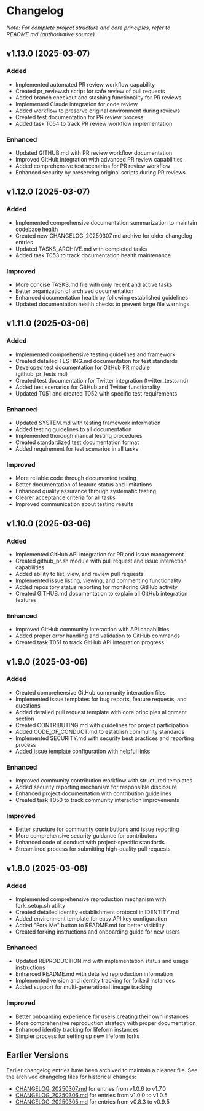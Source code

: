 # Changelog

*Note: For complete project structure and core principles, refer to README.md (authoritative source).*

## v1.13.0 (2025-03-07)

### Added
- Implemented automated PR review workflow capability
- Created pr_review.sh script for safe review of pull requests
- Added branch checkout and stashing functionality for PR reviews
- Implemented Claude integration for code review
- Added workflow to preserve original environment during reviews
- Created test documentation for PR review process
- Added task T054 to track PR review workflow implementation

### Enhanced
- Updated GITHUB.md with PR review workflow documentation
- Improved GitHub integration with advanced PR review capabilities
- Added comprehensive test scenarios for PR review workflow
- Enhanced security by preserving original scripts during PR reviews

## v1.12.0 (2025-03-07)

### Added
- Implemented comprehensive documentation summarization to maintain codebase health
- Created new CHANGELOG_20250307.md archive for older changelog entries
- Updated TASKS_ARCHIVE.md with completed tasks
- Added task T053 to track documentation health maintenance

### Improved
- More concise TASKS.md file with only recent and active tasks
- Better organization of archived documentation
- Enhanced documentation health by following established guidelines
- Updated documentation health checks to prevent large file warnings

## v1.11.0 (2025-03-06)

### Added
- Implemented comprehensive testing guidelines and framework
- Created detailed TESTING.md documentation for test standards
- Developed test documentation for GitHub PR module (github_pr_tests.md)
- Created test documentation for Twitter integration (twitter_tests.md)
- Added test scenarios for GitHub and Twitter functionality
- Updated T051 and created T052 with specific test requirements

### Enhanced
- Updated SYSTEM.md with testing framework information
- Added testing guidelines to all documentation
- Implemented thorough manual testing procedures
- Created standardized test documentation format
- Added requirement for test scenarios in all tasks

### Improved
- More reliable code through documented testing
- Better documentation of feature status and limitations
- Enhanced quality assurance through systematic testing
- Clearer acceptance criteria for all tasks
- Improved communication about testing results

## v1.10.0 (2025-03-06)

### Added
- Implemented GitHub API integration for PR and issue management
- Created github_pr.sh module with pull request and issue interaction capabilities
- Added ability to list, view, and review pull requests
- Implemented issue listing, viewing, and commenting functionality
- Added repository status reporting for monitoring GitHub activity
- Created GITHUB.md documentation to explain all GitHub integration features

### Enhanced
- Improved GitHub community interaction with API capabilities
- Added proper error handling and validation to GitHub commands
- Created task T051 to track GitHub API integration progress

## v1.9.0 (2025-03-06)

### Added
- Created comprehensive GitHub community interaction files
- Implemented issue templates for bug reports, feature requests, and questions
- Added detailed pull request template with core principles alignment section
- Created CONTRIBUTING.md with guidelines for project participation
- Added CODE_OF_CONDUCT.md to establish community standards
- Implemented SECURITY.md with security best practices and reporting process
- Added issue template configuration with helpful links

### Enhanced
- Improved community contribution workflow with structured templates
- Added security reporting mechanism for responsible disclosure
- Enhanced project documentation with contribution guidelines
- Created task T050 to track community interaction improvements

### Improved
- Better structure for community contributions and issue reporting
- More comprehensive security guidance for contributors
- Enhanced code of conduct with project-specific standards
- Streamlined process for submitting high-quality pull requests

## v1.8.0 (2025-03-06)

### Added
- Implemented comprehensive reproduction mechanism with fork_setup.sh utility
- Created detailed identity establishment protocol in IDENTITY.md
- Added environment template for easy API key configuration
- Added "Fork Me" button to README.md for better visibility
- Created forking instructions and onboarding guide for new users

### Enhanced
- Updated REPRODUCTION.md with implementation status and usage instructions
- Enhanced README.md with detailed reproduction information
- Implemented version and identity tracking for forked instances
- Added support for multi-generational lineage tracking

### Improved
- Better onboarding experience for users creating their own instances
- More comprehensive reproduction strategy with proper documentation
- Enhanced identity tracking for lifeform instances
- Simpler process for setting up new lifeform forks

## Earlier Versions

Earlier changelog entries have been archived to maintain a cleaner file. See the archived changelog files for historical changes:

- [CHANGELOG_20250307.md](archived/CHANGELOG_20250307.md) for entries from v1.0.6 to v1.7.0
- [CHANGELOG_20250306.md](archived/CHANGELOG_20250306.md) for entries from v1.0.0 to v1.0.5
- [CHANGELOG_20250305.md](archived/CHANGELOG_20250305.md) for entries from v0.8.3 to v0.9.5